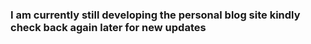 ### I am currently still developing the personal blog site kindly check back again later for new updates